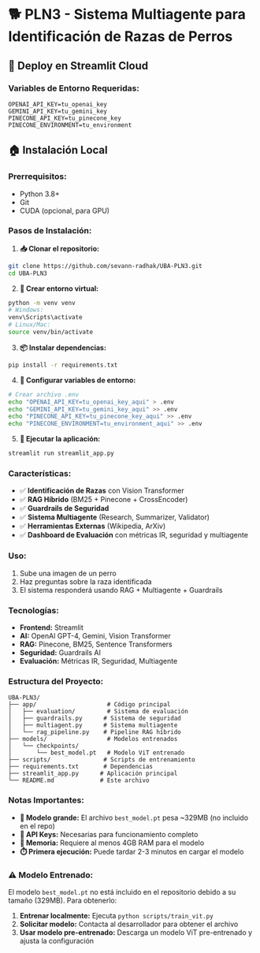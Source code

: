 # 🐕 PLN3 - Sistema Multiagente para Identificación de Razas de Perros

## 🚀 Deploy en Streamlit Cloud

### Variables de Entorno Requeridas:
```
OPENAI_API_KEY=tu_openai_key
GEMINI_API_KEY=tu_gemini_key
PINECONE_API_KEY=tu_pinecone_key
PINECONE_ENVIRONMENT=tu_environment
```

## 🏠 Instalación Local

### Prerrequisitos:
- Python 3.8+
- Git
- CUDA (opcional, para GPU)

### Pasos de Instalación:

1. **📥 Clonar el repositorio:**
```bash
git clone https://github.com/sevann-radhak/UBA-PLN3.git
cd UBA-PLN3
```

2. **🐍 Crear entorno virtual:**
```bash
python -m venv venv
# Windows:
venv\Scripts\activate
# Linux/Mac:
source venv/bin/activate
```

3. **📦 Instalar dependencias:**
```bash
pip install -r requirements.txt
```

4. **🔑 Configurar variables de entorno:**
```bash
# Crear archivo .env
echo "OPENAI_API_KEY=tu_openai_key_aqui" > .env
echo "GEMINI_API_KEY=tu_gemini_key_aqui" >> .env
echo "PINECONE_API_KEY=tu_pinecone_key_aqui" >> .env
echo "PINECONE_ENVIRONMENT=tu_environment_aqui" >> .env
```

5. **🚀 Ejecutar la aplicación:**
```bash
streamlit run streamlit_app.py
```

### Características:
- ✅ **Identificación de Razas** con Vision Transformer
- ✅ **RAG Híbrido** (BM25 + Pinecone + CrossEncoder)
- ✅ **Guardrails de Seguridad**
- ✅ **Sistema Multiagente** (Research, Summarizer, Validator)
- ✅ **Herramientas Externas** (Wikipedia, ArXiv)
- ✅ **Dashboard de Evaluación** con métricas IR, seguridad y multiagente

### Uso:
1. Sube una imagen de un perro
2. Haz preguntas sobre la raza identificada
3. El sistema responderá usando RAG + Multiagente + Guardrails

### Tecnologías:
- **Frontend:** Streamlit
- **AI:** OpenAI GPT-4, Gemini, Vision Transformer
- **RAG:** Pinecone, BM25, Sentence Transformers
- **Seguridad:** Guardrails AI
- **Evaluación:** Métricas IR, Seguridad, Multiagente

### Estructura del Proyecto:
```
UBA-PLN3/
├── app/                    # Código principal
│   ├── evaluation/         # Sistema de evaluación
│   ├── guardrails.py      # Sistema de seguridad
│   ├── multiagent.py      # Sistema multiagente
│   └── rag_pipeline.py    # Pipeline RAG híbrido
├── models/                 # Modelos entrenados
│   └── checkpoints/
│       └── best_model.pt   # Modelo ViT entrenado
├── scripts/               # Scripts de entrenamiento
├── requirements.txt       # Dependencias
├── streamlit_app.py      # Aplicación principal
└── README.md             # Este archivo
```

### Notas Importantes:
- **📁 Modelo grande:** El archivo `best_model.pt` pesa ~329MB (no incluido en el repo)
- **🔑 API Keys:** Necesarias para funcionamiento completo
- **💾 Memoria:** Requiere al menos 4GB RAM para el modelo
- **⏱️ Primera ejecución:** Puede tardar 2-3 minutos en cargar el modelo

### ⚠️ Modelo Entrenado:
El modelo `best_model.pt` no está incluido en el repositorio debido a su tamaño (329MB). Para obtenerlo:

1. **Entrenar localmente:** Ejecuta `python scripts/train_vit.py`
2. **Solicitar modelo:** Contacta al desarrollador para obtener el archivo
3. **Usar modelo pre-entrenado:** Descarga un modelo ViT pre-entrenado y ajusta la configuración